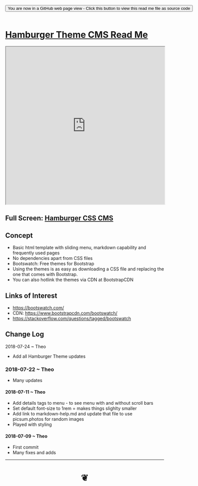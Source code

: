 
<span style=display:none; >[You are now in a GitHub source code view - click this link to view Read Me file as a web page]( https://pushme-pullyou.github.io/#tootoo-templates/hamburger-theme-cms/README.md "View file as a web page." ) </span>

<div><input type=button class = 'btn btn-secondary btn-sm' onclick="window.location.href='https://github.com/pushme-pullyou/pushme-pullyou.github.io/tree/master/tootoo-templates/hamburger-theme-cms'";
value='You are now in a GitHub web page view - Click this button to view this read me file as source code' ></div>

<br>

# [Hamburger Theme CMS Read Me]( #/tootoo-templates/hamburger-them-cms/README.md )

<iframe src=https://pushme-pullyou.github.io/tootoo-templates/hamburger-theme-cms/hamburger-theme-cms.html width=100% height=500px >Iframes are not viewable in GitHub source code views</iframe>

## Full Screen: [Hamburger CSS CMS]( https://pushme-pullyou.github.io/tootoo-templates/hamburger-theme-cms/hamburger-theme-cms.html )



## Concept

* Basic html template with sliding menu, markdown capability and frequently used pages
* No dependencies apart from CSS files
* Bootswatch: Free themes for Bootstrap
* Using the themes is as easy as downloading a CSS file and replacing the one that comes with Bootstrap.
* You can also hotlink the themes via CDN at BootstrapCDN

## Links of Interest

* https://bootswatch.com/
* CDN: https://www.bootstrapcdn.com/bootswatch/
* https://stackoverflow.com/questions/tagged/bootswatch


## Change Log


2018-07-24 ~ Theo

* Add all Hamburger Theme updates

### 2018-07-22 ~ Theo

* Many updates

#### 2018-07-11 ~ Theo

* Add details tags to menu - to see menu with and without scroll bars
* Set default font-size to 1rem = makes things slighlty smaller
* Add link to markdown-help.md and update that file to use picsum.photos for random images
* Played with styling

#### 2018-07-09 ~ Theo

* First commit
* Many fixes and adds

***

# <center title="hello!" ><a href=javascript:window.scrollTo(0,0); style=text-decoration:none; > ❦ </a></center>
